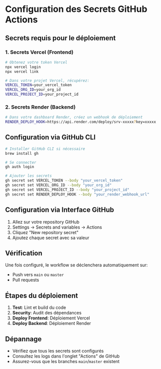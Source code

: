 # Configuration des Secrets GitHub Actions

## Secrets requis pour le déploiement

### 1. Secrets Vercel (Frontend)
```bash
# Obtenez votre token Vercel
npx vercel login
npx vercel link

# Dans votre projet Vercel, récupérez:
VERCEL_TOKEN=your_vercel_token
VERCEL_ORG_ID=your_org_id  
VERCEL_PROJECT_ID=your_project_id
```

### 2. Secrets Render (Backend)
```bash
# Dans votre dashboard Render, créez un webhook de déploiement
RENDER_DEPLOY_HOOK=https://api.render.com/deploy/srv-xxxxx?key=xxxxx
```

## Configuration via GitHub CLI

```bash
# Installer GitHub CLI si nécessaire
brew install gh

# Se connecter
gh auth login

# Ajouter les secrets
gh secret set VERCEL_TOKEN --body "your_vercel_token"
gh secret set VERCEL_ORG_ID --body "your_org_id"
gh secret set VERCEL_PROJECT_ID --body "your_project_id"
gh secret set RENDER_DEPLOY_HOOK --body "your_render_webhook_url"
```

## Configuration via Interface GitHub

1. Allez sur votre repository GitHub
2. Settings → Secrets and variables → Actions
3. Cliquez "New repository secret"
4. Ajoutez chaque secret avec sa valeur

## Vérification

Une fois configuré, le workflow se déclenchera automatiquement sur:
- Push vers `main` ou `master`
- Pull requests

## Étapes du déploiement

1. **Test**: Lint et build du code
2. **Security**: Audit des dépendances
3. **Deploy Frontend**: Déploiement Vercel
4. **Deploy Backend**: Déploiement Render

## Dépannage

- Vérifiez que tous les secrets sont configurés
- Consultez les logs dans l'onglet "Actions" de GitHub
- Assurez-vous que les branches `main`/`master` existent
